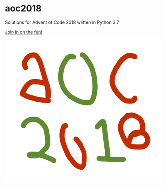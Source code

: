 # aoc2018

Solutions for Advent of Code 2018 written in Python 3.7

[Join in on the fun!](https://adventofcode.com/2018)

![Wonderful A.O.C 2018 logo](hero_image.png)

